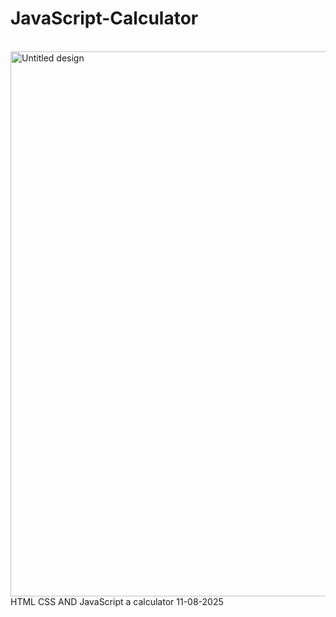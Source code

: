 # JavaScript-Calculator
<br>

<img width="1583" height="872" alt="Untitled design" src="https://github.com/user-attachments/assets/48067826-55a3-4dd0-86cb-04672817ca4e" />

<br>
HTML  CSS AND JavaScript a calculator
11-08-2025
